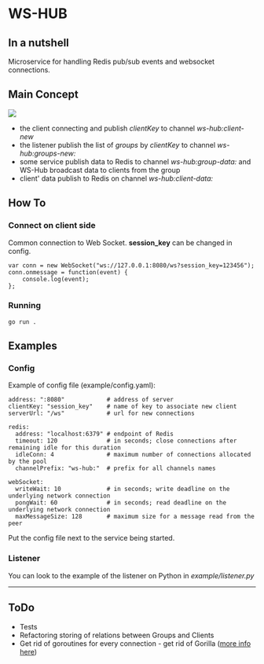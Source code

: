 # WS-HUB
## In a nutshell
Microservice for handling Redis pub/sub events and websocket connections.
## Main Concept 
![](https://svgshare.com/i/9R5.svg)
- the client connecting and publish *clientKey* to channel *ws-hub:client-new*
- the listener publish the list of *groups* by *clientKey* to channel *ws-hub:groups-new:<clientKey>*
- some service publish data to Redis to channel *ws-hub:group-data:<group>* and WS-Hub broadcast data to clients from the group
- client' data publish to Redis on channel *ws-hub:client-data:<clientKey>*


## How To
### Connect on client side
Common connection to Web Socket. **session_key** can be changed in config.
```
var conn = new WebSocket("ws://127.0.0.1:8080/ws?session_key=123456");
conn.onmessage = function(event) {
    console.log(event);
};
```
### Running
```
go run .
```
## Examples
### Config
Example of config file (example/config.yaml):
```
address: ":8080"            # address of server
clientKey: "session_key"    # name of key to associate new client
serverUrl: "/ws"            # url for new connections

redis:
  address: "localhost:6379" # endpoint of Redis
  timeout: 120              # in seconds; close connections after remaining idle for this duration
  idleConn: 4               # maximum number of connections allocated by the pool
  channelPrefix: "ws-hub:"  # prefix for all channels names

webSocket:
  writeWait: 10             # in seconds; write deadline on the underlying network connection
  pongWait: 60              # in seconds; read deadline on the underlying network connection
  maxMessageSize: 128       # maximum size for a message read from the peer
```
Put the config file next to the service being started.
### Listener
You can look to the example of the listener on Python in *example/listener.py*

---
## ToDo
* Tests
* Refactoring storing of relations between Groups and Clients
* Get rid of goroutines for every connection - get rid of Gorilla ([more info here](https://godoc.org/github.com/gorilla/websocket#hdr-Concurrency))
